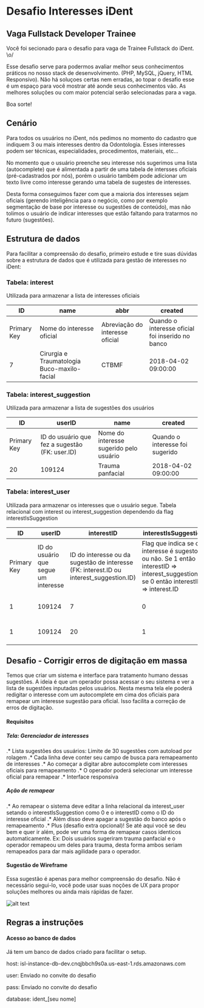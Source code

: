 # Desafio Interesses iDent

## Vaga Fullstack Developer Trainee

Você foi secionado para o desafio para vaga de Trainee Fullstack do iDent. \o/

Esse desafio serve para podermos avaliar melhor seus conhecimentos práticos no nosso stack de desenvolvimento. (PHP, MySQL, jQuery, HTML Responsivo). Não há soluçoes certas nem erradas, ao topar o desafio esse é um espaço para você mostrar até aonde seus conhecimentos vão. As melhores soluções ou com maior potencial serão selecionadas para a vaga.

Boa sorte!

## Cenário

Para todos os usuários no iDent, nós pedimos no momento do cadastro que indiquem 3 ou mais interesses dentro da Odontologia. Esses interesses podem ser técnicas, especialidades, procedimentos, materiais, etc... 

No momento que o usuário preenche seu interesse nós sugerimos uma lista (autocomplete) que é alimentada a partir de uma tabela de intersses oficiais (pré-cadastrados por nós), porém o usuário também pode adicionar um texto livre como interesse gerando uma tabela de sugestes de interesses.

Desta forma conseguimos fazer com que a maioria dos interesses sejam oficiais (gerendo inteligência para o negócio, como por exemplo segmentação de base por interesse ou sugestões de conteúdo), mas não tolimos o usuário de indicar interesses que estão faltando para tratarmos no futuro (sugestões).

## Estrutura de dados

Para facilitar a compreensão do desafio, primeiro estude e tire suas dúvidas sobre a estrutura de dados que é utilizada para gestão de interesses no iDent:

### Tabela: interest

Utilizada para armazenar a lista de interesses oficiais

| ID          | name                      | abbr  | created |
| --- | --- | --- | --- |
| Primary Key | Nome do interesse oficial | Abreviação do interesse oficial | Quando o interesse oficial foi inserido no banco
| 7 | Cirurgia e Traumatologia Buco-maxilo-facial | CTBMF | 2018-04-02 09:00:00

### Tabela: interest_suggestion

Utilizada para armazenar a lista de sugestões dos usuários

| ID          | userID                      | name | created |
| --- | --- | --- | --- |
| Primary Key | ID do usuário que fez a sugestão (FK: user.ID) | Nome do interesse sugerido pelo usuário | Quando o interesse  foi sugerido
| 20 | 109124 | Trauma panfacial | 2018-04-02 09:00:00

### Tabela: interest_user

Utilizada para armazenar os interesses que o usuário segue. Tabela relacional com interest ou interest_suggestion dependendo da flag interestIsSuggestion

| ID          | userID                      | interestID | interestIsSuggestion | created |
| --- | --- | --- | --- | --- |
| Primary Key | ID do usuário que segue um interesse | ID do interesse ou da sugestão de interesse (FK: interest.ID ou interest_suggestion.ID) | Flag que indica se o interesse é sugesto ou não. Se 1 então interestID => interest_suggestion.ID se 0 então interestID => interest.ID | Quando o interesse foi seguido | 
| 1 | 109124 | 7 | 0 | 2018-04-02 09:00:00 | 
| 1 | 109124 | 20 | 1 | 2018-04-02 09:00:00 | 

## Desafio - Corrigir erros de digitação em massa

Temos que criar um sistema e interface para tratamento humano dessas sugestões. A ideia é que um operador possa acessar o seu sistema e ver a lista de sugestões inputadas pelos usuários. Nesta mesma tela ele poderá redigitar o interesse com um autocomplete em cima dos oficiais para remapear um interesse sugestão para oficial. Isso facilita a correção de erros de digitação.

#### Requisitos

##### Tela: Gerenciador de interesses
.* Lista sugestões dos usuários: Limite de 30 sugestões com autoload por rolagem
.* Cada linha deve conter seu campo de busca para remapeamento de interesses
.* Ao começar a digitar abre autocomplete com interesses oficiais para remapeamento
.* O operador poderá selecionar um interesse oficial para remapear
.* Interface responsiva

##### Ação de remapear
.* Ao remapear o sistema deve editar a linha relacional da interest_user setando o interestIsSuggestion como 0 e o interestID como o ID do interesse oficial
.* Além disso deve apagar a sugestão do banco após o remapeamento
.* Plus (desafio extra opcional)! Se até aqui você se deu bem e quer ir além, pode ver uma forma de remapear casos identicos automaticamente. Ex: Dois usuários sugeriram trauma panfacial e o operador remapeou um deles para trauma, desta forma ambos seriam remapeados para dar mais agilidade para o operador.

#### Sugestão de Wireframe

Essa sugestão é apenas para melhor compreensão do desafio. Não é necessário segui-lo, você pode usar suas noções de UX para propor soluções melhores ou ainda mais rápidas de fazer.

![alt text](https://lh3.googleusercontent.com/-jamI44AQ5Rk/WqLpx_Lv-qI/AAAAAAAADJI/CePylxE7qbYHbsLTd_Auu9SPpcJD65ppACK8BGAs/s512/2018-03-09.png "Sugestão Wireframe")

## Regras a instruções

#### Acesso ao banco de dados

Já tem um banco de dados criado para facilitar o setup.

host: isl-instance-db-dev.cnqjbbch9s0a.us-east-1.rds.amazonaws.com

user: Enviado no convite do desafio

pass: Enviado no convite do desafio

database: ident_[seu nome]




